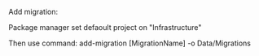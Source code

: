 ﻿Add migration:

Package manager set defaoult project on "Infrastructure"

Then use command:
add-migration [MigrationName] -o Data/Migrations